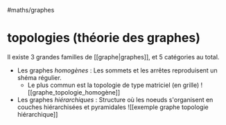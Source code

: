 #maths/graphes 
# topologies (théorie des graphes)
Il existe 3 grandes familles de [[graphe|graphes]], et 5 catégories au total.

 - Les graphes _homogènes_ : Les sommets et les arrêtes reproduisent un shéma régulier.
     - Le plus commun est la topologie de type matriciel (en grille) ![[graphe_topologie_homogène]] 
 - Les graphes _hiérarchiques_ : Structure où les noeuds s'organisent en couches hiérarchisées et pyramidales ![[exemple graphe topologie hiérarchique]]

